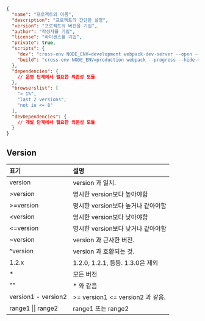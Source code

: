 ```json
{
  "name": "프로젝트의 이름",
  "description": "프로젝트의 간단한 설명",
  "version": "프로젝트의 버전을 기입",
  "author": "작성자를 기입",
  "license": "라이센스를 기입",
  "private": true,
  "scripts": {
    "dev": "cross-env NODE_ENV=development webpack-dev-server --open --hot",
    "build": "cross-env NODE_ENV=production webpack --progress --hide-modules"
  },
  "dependencies": {
    // 운영 단계에서 필요한 의존성 모듈 
  },
  "browserslist": [
    "> 1%",
    "last 2 versions",
    "not ie <= 8"
  ],
  "devDependencies": {
    // 개발 단계에서 필요한 의존성 모듈 
  }
}
```


## Version

| 표기                | 설명
| :---               | :---
| version            | version 과 일치.
| &gt;version        | 명시한 version보다 높아야함 
| &gt;=version       | 명시한 version보다 높거나 같아야함
| &lt;version        | 명시한 version보다 낮아야함
| &lt;=version       | 명시한 version보다 낮거나 같아야함
| ~version           | version 과 근사한 버전.
| ^version           | version 과 호환되는 것.
| 1.2.x              | 1.2.0, 1.2.1, 등등. 1.3.0은 제외
| *                  | 모든 버전
| ""                 | * 와 같음
| version1 - version2| &gt;= version1 &lt;= version2 과 같음.
| range1 \|\| range2 | range1 또는 range2

